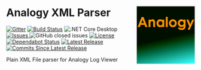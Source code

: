 # Analogy XML Parser    <img src="./Assets/Analogy_logo2.png" align="right" width="155px" height="155px">

<p align="center">
    
[![Gitter](https://badges.gitter.im/Analogy-LogViewer/community.svg)](https://gitter.im/Analogy-LogViewer/community?utm_source=badge&utm_medium=badge&utm_campaign=pr-badge) 
 [![Build Status](https://dev.azure.com/Analogy-LogViewer/Analogy%20Log%20Viewer/_apis/build/status/Analogy-LogViewer.Analogy.LogViewer.XMLParser?branchName=master)](https://dev.azure.com/Analogy-LogViewer/Analogy%20Log%20Viewer/_build/latest?definitionId=19&branchName=master)  ![.NET Core Desktop](https://github.com/Analogy-LogViewer/Analogy.LogViewer.XMLParser/workflows/.NET%20Core%20Desktop/badge.svg)
<a href="https://github.com/Analogy-LogViewer/Analogy.LogViewer.XMLParser/issues">
    <img src="https://img.shields.io/github/issues/Analogy-LogViewer/Analogy.LogViewer.XMLParser"  alt="Issues" />
</a>
![GitHub closed issues](https://img.shields.io/github/issues-closed-raw/Analogy-LogViewer/Analogy.LogViewer.XMLParser)
<a href="https://github.com/Analogy-LogViewer/Analogy.LogViewer.XMLParser/blob/master/LICENSE.md">
    <img src="https://img.shields.io/github/license/Analogy-LogViewer/Analogy.LogViewer.XMLParser"  alt="License" />
</a>
[![Dependabot Status](https://api.dependabot.com/badges/status?host=github&repo=Analogy-LogViewer/Analogy.LogViewer.XMLParser)](https://dependabot.com)
<a href="https://github.com/Analogy-LogViewer/Analogy.LogViewer.XMLParser/releases">
    <img src="https://img.shields.io/github/v/release/Analogy-LogViewer/Analogy.LogViewer.XMLParser"  alt="Latest Release" />
</a>
<a href="https://github.com/Analogy-LogViewer/Analogy.LogViewer.XMLParser/compare/V0.1.0...master">
    <img src="https://img.shields.io/github/commits-since/Analogy-LogViewer/Analogy.LogViewer.XMLParser/latest"  alt="Commits Since Latest Release"/>
</a>
</p>


Plain XML File parser for Analogy Log Viewer
